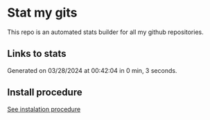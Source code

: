 # Stat my gits

This repo is an automated stats builder for all my github repositories.

## Links to stats


Generated on 03/28/2024 at 00:42:04 in 0 min, 3 seconds.

## Install procedure

[See instalation procedure](./src/install.md)
